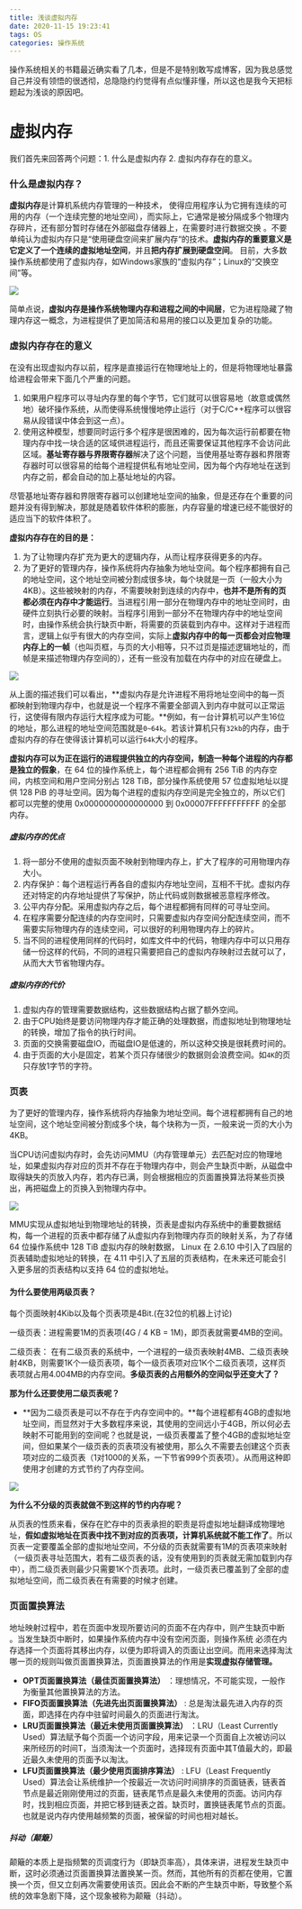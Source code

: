 ```yaml
---
title: 浅谈虚拟内存
date: 2020-11-15 19:23:41
tags: OS
categories: 操作系统
---
```


操作系统相关的书籍最近确实看了几本，但是不是特别敢写成博客，因为我总感觉自己并没有领悟的很透彻，总隐隐约约觉得有点似懂非懂，所以这也是我今天把标题起为浅谈的原因吧。

<!--more-->

# 虚拟内存

我们首先来回答两个问题：1. 什么是虚拟内存  2. 虚拟内存存在的意义。

### 什么是虚拟内存？

**虚拟内存**是计算机系统内存管理的一种技术， 使得应用程序认为它拥有连续的可用的内存（一个连续完整的地址空间），而实际上，它通常是被分隔成多个物理内存碎片，还有部分暂时存储在外部磁盘存储器上，在需要时进行数据交换 。不要单纯认为虚拟内存只是“使用硬盘空间来扩展内存“的技术。**虚拟内存的重要意义是它定义了一个连续的虚拟地址空间**，并且**把内存扩展到硬盘空间**。 目前，大多数操作系统都使用了虚拟内存，如Windows家族的“虚拟内存”；Linux的“交换空间”等。  

![](https://wooyooyoo-photo.oss-cn-hangzhou.aliyuncs.com/blog/2020/11/%E8%99%9A%E6%8B%9F%E5%86%85%E5%AD%98%E7%9A%84%E4%BD%9C%E7%94%A8.png)

简单点说，**虚拟内存是操作系统物理内存和进程之间的中间层**，它为进程隐藏了物理内存这一概念，为进程提供了更加简洁和易用的接口以及更加复杂的功能。 



### 虚拟内存存在的意义

在没有出现虚拟内存以前，程序是直接运行在物理地址上的，但是将物理地址暴露给进程会带来下面几个严重的问题。

1. 如果用户程序可以寻址内存里的每个字节，它们就可以很容易地（故意或偶然地）破坏操作系统，从而使得系统慢慢地停止运行（对于C/C++程序可以很容易从段错误中体会到这一点）。
2. 使用这种模型，想要同时运行多个程序是很困难的，因为每次运行前都要在物理内存中找一块合适的区域供进程运行，而且还需要保证其他程序不会访问此区域。**基址寄存器与界限寄存器**解决了这个问题，当使用基址寄存器和界限寄存器时可以很容易的给每个进程提供私有地址空间，因为每个内存地址在送到内存之前，都会自动的加上基址地址的内容。

尽管基地址寄存器和界限寄存器可以创建地址空间的抽象，但是还存在个重要的问题并没有得到解决，那就是随着软件体积的膨胀，内存容量的增速已经不能很好的适应当下的软件体积了。

**虚拟内存存在的目的是：**

1. 为了让物理内存扩充为更大的逻辑内存，从而让程序获得更多的内存。
2. 为了更好的管理内存，操作系统将内存抽象为地址空间。每个程序都拥有自己的地址空间，这个地址空间被分割成很多块，每个块就是一页（一般大小为4KB）。这些被映射的内存，不需要映射到连续的内存中，**也并不是所有的页都必须在内存中才能运行**。当进程引用一部分在物理内存中的地址空间时，由硬件立刻执行必要的映射。当程序引用到一部分不在物理内存中的地址空间时，由操作系统会执行缺页中断，将需要的页装载到内存中。这样对于进程而言，逻辑上似乎有很大的内存空间，实际上**虚拟内存中的每一页都会对应物理内存上的一帧**（也叫页框，与页的大小相等，只不过页是描述逻辑地址的，而帧是来描述物理内存空间的），还有一些没有加载在内存中的对应在硬盘上。

![](https://wooyooyoo-photo.oss-cn-hangzhou.aliyuncs.com/blog/2020/11/%E8%99%9A%E6%8B%9F%E5%86%85%E5%AD%98%E5%88%B0%E7%89%A9%E7%90%86%E5%86%85%E5%AD%98%E7%9A%84%E6%98%A0%E5%B0%841.png)

从上面的描述我们可以看出，**虚拟内存是允许进程不用将地址空间中的每一页都映射到物理内存中，也就是说一个程序不需要全部调入到内存中就可以正常运行，这使得有限内存运行大程序成为可能。**例如，有一台计算机可以产生16位的地址，那么进程的地址空间范围就是`0~64k`。若该计算机只有`32kb`的内存，由于虚拟内存的存在使得该计算机可以运行`64k`大小的程序。

**虚拟内存可以为正在运行的进程提供独立的内存空间，制造一种每个进程的内存都是独立的假象**，在 64 位的操作系统上，每个进程都会拥有 256 TiB 的内存空间，内核空间和用户空间分别占 128 TiB，部分操作系统使用 57 位虚拟地址以提供 128 PiB 的寻址空间。因为每个进程的虚拟内存空间是完全独立的，所以它们都可以完整的使用 0x0000000000000000 到 0x00007FFFFFFFFFFF 的全部内存。

##### 虚拟内存的优点

1. 将一部分不使用的虚拟页面不映射到物理内存上，扩大了程序的可用物理内存大小。
2. 内存保护：每个进程运行再各自的虚拟内存地址空间，互相不干扰。虚拟内存还对特定的内存地址提供了写保护，防止代码或则数据被恶意程序修改。
3. 公平内存分配。采用虚拟内存之后，每个进程都拥有同样的可寻址空间。
4. 在程序需要分配连续的内存空间时，只需要虚拟内存空间分配连续空间，而不需要实际物理内存的连续空间，可以很好的利用物理内存上的碎片。
5. 当不同的进程使用同样的代码时，如库文件中的代码，物理内存中可以只用存储一份这样的代码，不同的进程只需要把自己的虚拟内存映射过去就可以了，从而大大节省物理内存。

##### 虚拟内存的代价

1. 虚拟内存的管理需要数据结构，这些数据结构占据了额外空间。
2. 由于CPU始终是要访问物理内存才能正确的处理数据，而虚拟地址到物理地址的转换，增加了指令的执行时间。
3. 页面的交换需要磁盘IO，而磁盘IO是低速的，所以这种交换是很耗费时间的。
4. 由于页面的大小是固定，若某个页只存储很少的数据则会浪费空间。如`4K`的页只存放1字节的字符。

### 页表

为了更好的管理内存，操作系统将内存抽象为地址空间。每个进程都拥有自己的地址空间，这个地址空间被分割成多个块，每个块称为一页，一般来说一页的大小为4KB。

当CPU访问虚拟内存时，会先访问MMU（内存管理单元）去匹配对应的物理地址，如果虚拟内存对应的页并不存在于物理内存中，则会产生缺页中断，从磁盘中取得缺失的页放入内存，若内存已满，则会根据相应的页面置换算法将某些页换出，再把磁盘上的页换入到物理内存中。

![](https://wooyooyoo-photo.oss-cn-hangzhou.aliyuncs.com/blog/2020/11/MMU%E7%9A%84%E5%8A%9F%E8%83%BD.png)

MMU实现从虚拟地址到物理地址的转换，页表是虚拟内存系统中的重要数据结构，每一个进程的页表中都存储了从虚拟内存到物理内存页的映射关系，为了存储 64 位操作系统中 128 TiB 虚拟内存的映射数据，  Linux 在 2.6.10 中引入了四层的页表辅助虚拟地址的转换，在 4.11 中引入了五层的页表结构，在未来还可能会引入更多层的页表结构以支持 64 位的虚拟地址。 

#### 为什么要使用两级页表？

每个页面映射4Kib以及每个页表项是4Bit.(在32位的机器上讨论)

一级页表：进程需要1M的页表项(4G / 4 KB = 1M)，即页表就需要4MB的空间。

二级页表： 在有二级页表的系统中，一个进程的一级页表映射4MB、二级页表映射4KB，则需要1K个一级页表项，每个一级页表项对应1K个二级页表项，这样页表项就占用4.004MB的内存空间。**多级页表的占用额外的空间似乎还变大了？**

**那为什么还要使用二级页表呢？**

- **因为二级页表是可以不存在于内存空间中的。**每个进程都有4GB的虚拟地址空间，而显然对于大多数程序来说，其使用的空间远小于4GB，所以何必去映射不可能用到的空间呢？也就是说，一级页表覆盖了整个4GB的虚拟地址空间，但如果某个一级页表的页表项没有被使用，那么久不需要去创建这个页表项对应的二级页表（1对1000的关系，一下节省999个页表项）。从而用这种即使用才创建的方式节约了内存空间。

![](https://wooyooyoo-photo.oss-cn-hangzhou.aliyuncs.com/blog/2020/11/Snipaste_2020-11-15_21-54-10.png)

**为什么不分级的页表就做不到这样的节约内存呢？**

从页表的性质来看，保存在贮存中的页表承担的职责是将虚拟地址翻译成物理地址，**假如虚拟地址在页表中找不到对应的页表项，计算机系统就不能工作了**。所以页表一定要覆盖全部的虚拟地址空间，不分级的页表就需要有1M的页表项来映射（一级页表寻址范围大，若有二级页表的话，没有使用到的页表就无需加载到内存中），而二级页表则最少只需要1K个页表项。此时，一级页表已覆盖到了全部的虚拟地址空间，而二级页表在有需要的时候才创建。

### 页面置换算法

地址映射过程中，若在页面中发现所要访问的页面不在内存中，则产生缺页中断 。当发生缺页中断时，如果操作系统内存中没有空闲页面，则操作系统 必须在内存选择一个页面将其移出内存，以便为即将调入的页面让出空间。而用来选择淘汰哪一页的规则叫做页面置换算法，页面置换算法的作用是**实现虚拟存储管理。**

- **OPT页面置换算法（最佳页面置换算法）** ：理想情况，不可能实现，一般作为衡量其他置换算法的方法。
- **FIFO页面置换算法（先进先出页面置换算法）** : 总是淘汰最先进入内存的页面，即选择在内存中驻留时间最久的页面进行淘汰。
- **LRU页面置换算法（最近未使用页面置换算法）** ：LRU（Least Currently Used）算法赋予每个页面一个访问字段，用来记录一个页面自上次被访问以来所经历的时间T，当须淘汰一个页面时，选择现有页面中其T值最大的，即最近最久未使用的页面予以淘汰。
- **LFU页面置换算法（最少使用页面排序算法）** : LFU（Least Frequently Used）算法会让系统维护一个按最近一次访问时间排序的页面链表，链表首节点是最近刚刚使用过的页面，链表尾节点是最久未使用的页面。访问内存时，找到相应页面，并把它移到链表之首。缺页时，置换链表尾节点的页面。也就是说内存内使用越频繁的页面，被保留的时间也相对越长。

##### 抖动（颠簸）

颠簸的本质上是指频繁的页调度行为（即缺页率高），具体来讲，进程发生缺页中断，这时必须通过页面置换算法置换某一页。然而，其他所有的页都在使用，它置换一个页，但又立刻再次需要使用该页。因此会不断的产生缺页中断，导致整个系统的效率急剧下降，这个现象被称为颠簸（抖动）。
